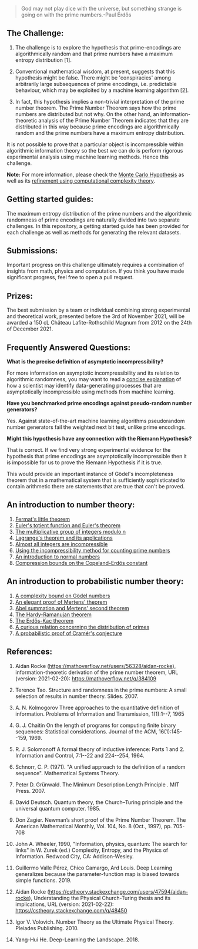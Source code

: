 >God may not play dice with the universe, but something strange is going on with the prime numbers.-Paul Erdős


## The Challenge:

1. The challenge is to explore the hypothesis that prime-encodings are algorithmically random and that prime numbers have a maximum entropy distribution [1].

2. Conventional mathematical wisdom, at present, suggests that this hypothesis might be false. There might be 'conspiracies' among arbitrarily large subsequences of prime encodings, i.e. predictable behaviour, which may be exploited by a machine learning algorithm [2].

3. In fact, this hypothesis implies a non-trivial interpretation of the prime number theorem. The Prime Number Theorem says how the prime numbers are distributed but not why. On the other hand, an information-theoretic analysis of the Prime Number Theorem indicates that they are distributed in this way because prime encodings are algorithmically random and the prime numbers have a maximum entropy distribution.

It is not possible to prove that a particular object is incompressible within algorithmic information theory so
the best we can do is perform rigorous experimental analysis using machine learning methods. Hence this challenge.

**Note:** For more information, please check the [Monte Carlo Hypothesis](https://github.com/AidanRocke/Monte-Carlo-Hypothesis/blob/main/monte-carlo-hypothesis.pdf) as well as its [refinement using computational complexity theory](https://github.com/AidanRocke/Monte-Carlo-Hypothesis/blob/main/theory/randomness_complexity.pdf). 

## Getting started guides:

The maximum entropy distribution of the prime numbers and the algorithmic randomness of prime encodings are naturally divided into two separate challenges. In this repository, a getting started guide has been provided for each challenge as well as
methods for generating the relevant datasets.

## Submissions:

Important progress on this challenge ultimately requires a combination of insights from math, physics and computation.
If you think you have made significant progress, feel free to open a pull request.

## Prizes:

The best submission by a team or individual combining strong experimental and
theoretical work, presented before the 3rd of November 2021, will be awarded
a 150 cL Château Lafite-Rothschild Magnum from 2012 on the 24th of December 2021.

## Frequently Answered Questions:

**What is the precise definition of asymptotic incompressibility?**

For more information on asymptotic incompressibility and its relation to algorithmic randomness, you may want to
read a [concise explanation](https://github.com/AidanRocke/Monte-Carlo-Hypothesis/blob/main/theory/asymptotic_incompressibility.pdf) of how a scientist may identify data-generating processes that are asymptotically incompressible using methods from machine learning.

**Have you benchmarked prime encodings against pseudo-random number generators?**

Yes. Against state-of-the-art machine learning algorithms pseudorandom number generators fail the weighted next bit test, unlike prime encodings.

**Might this hypothesis have any connection with the Riemann Hypothesis?**

That is correct. If we find very strong experimental evidence for the hypothesis
that prime encodings are asymptotically incompressible then it is impossible for
us to prove the Riemann Hypothesis if it is true.

This would provide an important instance of Gödel's incompleteness theorem that in a
mathematical system that is sufficiently sophisticated to contain arithmetic there
are statements that are true that can't be proved.

## An introduction to number theory:
1. [Fermat's little theorem](https://keplerlounge.com/number-theory/2021/04/17/fermat-little.html)
2. [Euler's totient function and Euler's theorem](https://keplerlounge.com/number-theory/2021/04/19/euler-theorem.html)
3. [The multiplicative group of integers modulo n](https://keplerlounge.com/number-theory/2021/04/21/modulo-group.html)
4. [Lagrange's theorem and its applications](https://keplerlounge.com/number-theory/2021/04/22/lagrange-theorem.html)
5. [Almost all integers are incompressible](https://keplerlounge.com/information-theory/2021/04/26/incompressible-integers.html)
6. [Using the incompressibility method for counting prime numbers](https://keplerlounge.com/information-theory/2021/04/27/AIT-counting-primes.html)
7. [An introduction to normal numbers](https://keplerlounge.com/information-theory/2021/05/10/normal-numbers.html)
8. [Compression bounds on the Copeland-Erdős constant](https://keplerlounge.com/information-theory/2021/05/11/copeland-erdos.html)

## An introduction to probabilistic number theory:

1. [A complexity bound on Gödel numbers](https://keplerlounge.com/formal/systems/2021/05/11/godel-numbers.html)
2. [An elegant proof of Mertens' theorem](https://keplerlounge.com/number/theory/2021/05/23/mertens-theorem.html)
3. [Abel summation and Mertens' second theorem](https://keplerlounge.com/number-theory/2021/05/30/mertens-second.html)
4. [The Hardy-Ramanujan theorem](https://keplerlounge.com/number-theory/2021/05/31/hardy-ramanujan.html)
5. [The Erdős-Kac theorem](https://keplerlounge.com/number-theory/2021/06/01/erdos-kac.html)
6. [A curious relation concerning the distribution of primes](https://keplerlounge.com/number-theory/2021/06/09/PNT-relation.html)
7. [A probabilistic proof of Cramér's conjecture](https://keplerlounge.com/number-theory/2021/06/04/cram%C3%A9r-conjecture.html)

## References:

1. Aidan Rocke (https://mathoverflow.net/users/56328/aidan-rocke), information-theoretic derivation of the prime number theorem, URL (version: 2021-02-20): https://mathoverflow.net/q/384109

2. Terence Tao. Structure and randomness in the prime numbers: A small selection of results in number theory. Slides. 2007.

3. A. N. Kolmogorov Three approaches to the quantitative definition of information. Problems of Information and Transmission, 1(1):1--7, 1965

4. G. J. Chaitin On the length of programs for computing finite binary sequences: Statistical considerations. Journal of the ACM, 16(1):145--159, 1969.

5. R. J. Solomonoff A formal theory of inductive inference: Parts 1 and 2. Information and Control, 7:1--22 and 224--254, 1964.

6. Schnorr, C. P. (1971). "A unified approach to the definition of a random sequence". Mathematical Systems Theory.

7. Peter D. Grünwald. The Minimum Description Length Principle . MIT Press. 2007.

8. David Deutsch. Quantum theory, the Church–Turing principle and the universal quantum computer. 1985.

9. Don Zagier. Newman’s short proof of the Prime Number Theorem. The American Mathematical Monthly, Vol. 104, No. 8 (Oct., 1997), pp. 705-708

10. John A. Wheeler, 1990, "Information, physics, quantum: The search for links" in W. Zurek (ed.) Complexity, Entropy, and the Physics of Information. Redwood City, CA: Addison-Wesley.

11. Guillermo Valle Pérez, Chico Camargo, Ard Louis. Deep Learning generalizes because the parameter-function map is biased towards simple functions. 2019.

12. Aidan Rocke (https://cstheory.stackexchange.com/users/47594/aidan-rocke), Understanding the Physical Church-Turing thesis and its implications, URL (version: 2021-02-22): https://cstheory.stackexchange.com/q/48450

13. Igor V. Volovich. Number Theory as the Ultimate Physical Theory. Pleiades Publishing. 2010.

14. Yang-Hui He. Deep-Learning the Landscape. 2018.
